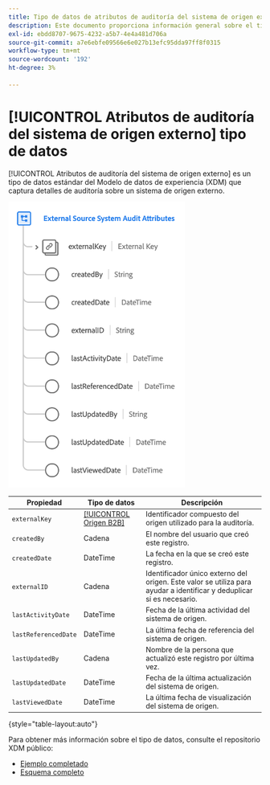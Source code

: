 ```yaml
---
title: Tipo de datos de atributos de auditoría del sistema de origen externo
description: Este documento proporciona información general sobre el tipo de datos XDM (Experience Data Model) de los atributos de auditoría del sistema de origen externo.
exl-id: ebdd8707-9675-4232-a5b7-4e4a481d706a
source-git-commit: a7e6ebfe09566e6e027b13efc95dda97ff8f0315
workflow-type: tm+mt
source-wordcount: '192'
ht-degree: 3%

---
```


# [!UICONTROL Atributos de auditoría del sistema de origen externo] tipo de datos

[!UICONTROL Atributos de auditoría del sistema de origen externo] es un tipo de datos estándar del Modelo de datos de experiencia (XDM) que captura detalles de auditoría sobre un sistema de origen externo.

![](../images/data-types/external-source-system-audit-attributes.png)

| Propiedad | Tipo de datos | Descripción |
| --- | --- | --- |
| `externalKey` | [[!UICONTROL Origen B2B]](./b2b-source.md) | Identificador compuesto del origen utilizado para la auditoría. |
| `createdBy` | Cadena | El nombre del usuario que creó este registro. |
| `createdDate` | DateTime | La fecha en la que se creó este registro. |
| `externalID` | Cadena | Identificador único externo del origen. Este valor se utiliza para ayudar a identificar y deduplicar si es necesario. |
| `lastActivityDate` | DateTime | Fecha de la última actividad del sistema de origen. |
| `lastReferencedDate` | DateTime | La última fecha de referencia del sistema de origen. |
| `lastUpdatedBy` | Cadena | Nombre de la persona que actualizó este registro por última vez. |
| `lastUpdatedDate` | DateTime | Fecha de la última actualización del sistema de origen. |
| `lastViewedDate` | DateTime | La última fecha de visualización del sistema de origen. |

{style="table-layout:auto"}

Para obtener más información sobre el tipo de datos, consulte el repositorio XDM público:

* [Ejemplo completado](https://github.com/adobe/xdm/blob/master/components/datatypes/auditing/external-source-system-audit.example.1.json)
* [Esquema completo](https://github.com/adobe/xdm/blob/master/components/datatypes/auditing/external-source-system-audit.schema.json)
